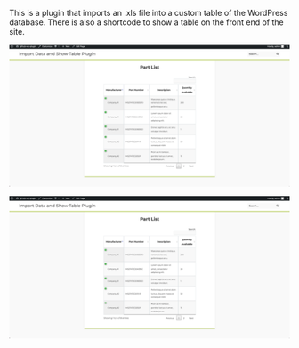 This is a plugin that imports an .xls file into a custom table of the WordPress database. There is also a shortcode to show a table on the front end of the site.

![Plugin Import](/img/plugin-example.png)

![Plugin Datatables](/img/plugin-example.png)